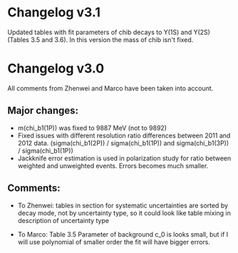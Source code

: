 # Changelog v3.1

Updated tables with fit parameters of chib decays to Y(1S) and Y(2S) (Tables 3.5 and 3.6). In this version the mass of chib isn't fixed.

# Changelog v3.0

All comments from Zhenwei and Marco have been taken into account.

## Major changes:

- m(chi_b1(1P)) was fixed to 9887 MeV (not to 9892)
- Fixed issues with different resolution ratio differences between 2011 and 2012 data. (sigma(chi_b1(2P)) / sigma(chi_b1(1P)) and sigma(chi_b1(3P)) / sigma(chi_b1(1P))
- Jackknife error estimation is used in polarization study for ratio between weighted and unweighted events. Errors becomes much smaller.

## Comments:

- To Zhenwei: tables in section for systematic uncertainties are sorted by decay mode, not by uncertainty type, so it could look like table mixing in description of  uncertainty type

- To Marco: Table 3.5 Parameter of background c_0 is looks small, but if I will use polynomial of smaller order the fit will have bigger errors.

